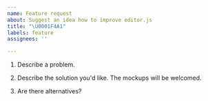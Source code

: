 ```yaml
---
name: Feature request
about: Suggest an idea how to improve editor.js
title: "\U0001F4A1"
labels: feature
assignees: ''

---
```


1. Describe a problem.

2. Describe the solution you'd like. The mockups will be welcomed.

3. Are there alternatives?
